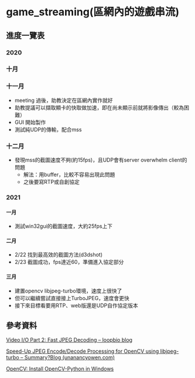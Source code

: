 # game_streaming(區網內的遊戲串流)

## 進度一覽表

### 2020

### 十月

### 十一月

+ meeting 過後，助教決定在區網內實作就好
+ 助教提議可以擷取顯卡的快取做加速，即在尚未顯示前就將影像傳出（較為困難）
+ GUI 開始製作
+ 測試純UDP的傳輸，配合mss

### 十二月

+ 發現mss的截圖速度不夠(約15fps)，且UDP會有server overwhelm client的問題
    + 解法：用buffer，比較不容易出現此問題
    + 之後要寫RTP或自創協定

### 2021

#### 一月

+ 測試win32gui的截圖速度，大約25fps上下

#### 二月

+ 2/22 找到最高效的截圖方法(d3dshot)
+ 2/23 截圖成功，fps達近60，準備進入協定部分

#### 三月

* 建置opencv libjpeg-turbo環境，速度上很快了
* 但可以繼續嘗試直接接上TurboJPEG，速度會更快
* 接下來目標看要用RTP、web版還是UDP自作協定版本





## 參考資料

[Video I/O Part 2: Fast JPEG Decoding – loopbio blog](http://blog.loopbio.com/video-io-2-jpeg-decoding.html)

[Speed-Up JPEG Encode/Decode Processing for OpenCV using libjpeg-turbo – Summary?Blog (unanancyowen.com)](http://unanancyowen.com/en/opencv-with-libjpeg-turbo/)

[OpenCV: Install OpenCV-Python in Windows](https://docs.opencv.org/master/d5/de5/tutorial_py_setup_in_windows.html)
